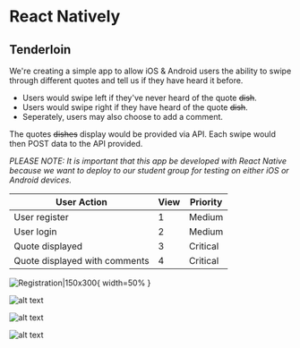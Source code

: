 # React Natively

## Tenderloin

We're creating a simple app to allow iOS &amp; Android users the ability to swipe through different quotes and tell us if they have heard it before.
* Users would swipe left if they've never heard of the quote ~~dish~~.
* Users would swipe right if they have heard of the quote ~~dish~~.
* Seperately, users may also choose to add a comment.

The quotes ~~dishes~~ display would be provided via API. Each swipe would then POST data to the API provided.

_PLEASE NOTE: It is important that this app be developed with React Native because we want to deploy to our student group for testing on either iOS or Android devices._

|User Action|View|Priority|
|-|-|-|
|User register|1|Medium|
|User login|2|Medium|
|Quote displayed|3|Critical|
|Quote displayed with comments|4|Critical|

![Registration|150x300](https://github.com/reactnatively/react-tenderloin/blob/master/tenderloin-register.png  "User register"){ width=50% }

![alt text](https://github.com/reactnatively/react-tenderloin/blob/master/tenderloin-login.png "User login")

![alt text](https://github.com/reactnatively/react-tenderloin/blob/master/tenderloin-home-quotedisplayed.png "Quote displayed")

![alt text](https://github.com/reactnatively/react-tenderloin/blob/master/tenderloin-home-quotedisplayed-withcomments.png "Quotes displayed with comments")
